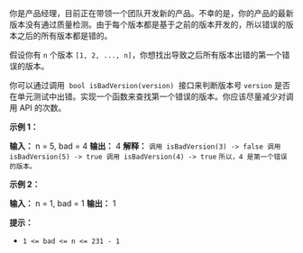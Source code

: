 你是产品经理，目前正在带领一个团队开发新的产品。不幸的是，你的产品的最新版本没有通过质量检测。由于每个版本都是基于之前的版本开发的，所以错误的版本之后的所有版本都是错的。

假设你有 `n` 个版本 `[1, 2, ..., n]`，你想找出导致之后所有版本出错的第一个错误的版本。

你可以通过调用  `bool isBadVersion(version)`  接口来判断版本号 `version` 是否在单元测试中出错。实现一个函数来查找第一个错误的版本。你应该尽量减少对调用 API 的次数。

**示例 1：**

**输入：** n = 5, bad = 4
**输出：** 4
**解释：**
`调用 isBadVersion(3) -> false 调用 isBadVersion(5) -> true 调用 isBadVersion(4) -> true`
`所以，4 是第一个错误的版本。`

**示例 2：**

**输入：** n = 1, bad = 1
**输出：** 1

**提示：**

-   `1 <= bad <= n <= 231 - 1`
